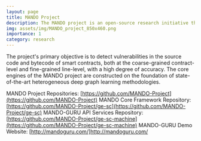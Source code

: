 ```yaml
---
layout: page
title: MANDO Project
description: The MANDO project is an open-source research initiative that endeavors to acquire an understanding of the structures of diverse smart contract graphs. 
img: assets/img/MANDO_project_850x460.png
importance: 1
category: research
---
```


The project's primary objective is to detect vulnerabilities in the source code and bytecode of smart contracts, both at the coarse-grained contract-level and fine-grained line-level, with a high degree of accuracy. The core engines of the MANDO project are constructed on the foundation of state-of-the-art heterogeneous deep graph learning methodologies.

MANDO Project Repositories: [https://github.com/MANDO-Project](https://github.com/MANDO-Project)
MANDO Core Framework Repository: [https://github.com/MANDO-Project/ge-sc](https://github.com/MANDO-Project/ge-sc)
MANDO-GURU API Services Repository: [https://github.com/MANDO-Project/ge-sc-machine](https://github.com/MANDO-Project/ge-sc-machine)
MANDO-GURU Demo Website: [http://mandoguru.com/]http://mandoguru.com/
